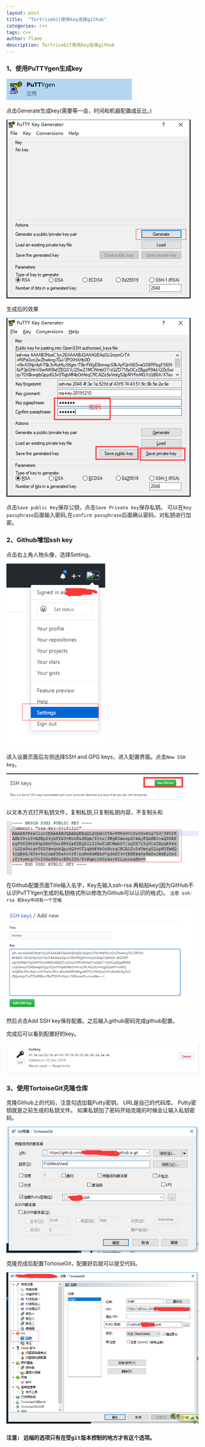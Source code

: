 ```yaml
---
layout: post
title:  "TortriseGit使用key连接github"
categories: c++
tags: c++ 
author: flame
description: TortriseGit使用key连接github
---
```


### 1、使用PuTTYgen生成key

[PuTTYgen]:/assets/images/post/2019-12-10-github-ssh/1.png "PuTTYgen" 

![PuTTYgen][PuTTYgen]

点击Generate生成key(需要等一会，时间和机器配置成反比。)

[p2]:/assets/images/post/2019-12-10-github-ssh/2.png "PuTTYgen" 

![p2][p2]

生成后的效果

[p3]:/assets/images/post/2019-12-10-github-ssh/3.png "PuTTYgen" 

![p3][p3]

点击`Save public Key`保存公钥，点击`Save Private key`保存私钥。
可以在`Key passphrase`后面输入密码,在`confirm passphrase`后面确认密码，对私钥进行加密。

### 2、Github增加ssh key
点击右上角人物头像，选择Setting。

[Setting]:/assets/images/post/2019-12-10-github-ssh/4.png "Setting"  

![Setting][Setting]


进入设置页面后左侧选择SSH and GPG keys，进入配置界面。点击`New SSH key`。

[newssh]:/assets/images/post/2019-12-10-github-ssh/5.png "newssh"  

![newssh][newssh]

以文本方式打开私钥文件，复制私钥,只复制私钥内容，不复制头和

[key]:/assets/images/post/2019-12-10-github-ssh/6.png "key"  

![key][key]

在Github配置页面Title输入名字，Key先输入ssh-rsa 再粘贴key(因为GitHub不认识PuTTYgen生成的私钥格式所以修改为Github可以认识的格式)。
`注意 ssh-rsa 和key中间有一个空格`

[s7]:/assets/images/post/2019-12-10-github-ssh/7.png "s7"  

![s7][s7]

然后点击Add SSH key保存配置。之后输入github密码完成github配置。

完成后可以看到配置好的key。

[s8]:/assets/images/post/2019-12-10-github-ssh/8.png "s8"  

![s8][s8]



### 3、使用TortoiseGit克隆仓库

克隆Github上的代码，注意勾选加载Putty密钥。
URL是自己的代码库。
Putty密钥就是之前生成的私钥文件。
如果私钥加了密码开始克隆的时候会让输入私钥密码。


[s10]:/assets/images/post/2019-12-10-github-ssh/10.png "s10"  

![s10][s10]

克隆完成后配置TortoiseGit，配置好后就可以提交代码。

[s9]:/assets/images/post/2019-12-10-github-ssh/9.png "s9"  

![s9][s9]

### `注意: 远端的选项只有在受git版本控制的地方才有这个选项。`


